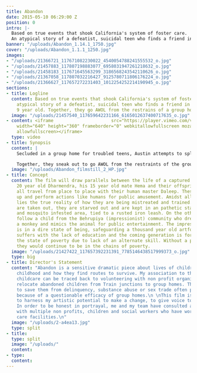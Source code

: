 ```yaml
---
title: Abandon
date: 2015-05-10 06:29:00 Z
position: 0
intro: |-
  Based on true events that shook California's system of foster care.
  An atypical story of a defeatist, suicidal teen who finds a friend in an oversexed 9 year old . Together, they go AWOL from the restrains of a group home facility.
banner: "/uploads/Abandon_1.14.1_1750.jpg"
cover: "/uploads/Abandon_1.1.1_1250.jpg"
images:
- "/uploads/21366721_117671082230022_4540054788241555532_o.jpg"
- "/uploads/21457883_117807198883077_6958031947261218632_o.jpg"
- "/uploads/21458183_117671645563299_3186568243542110626_o.jpg"
- "/uploads/21367058_117807032216427_9125780711806176224_o.jpg"
- "/uploads/21366627_117657272231403_1012254252214190945_o.jpg"
sections:
- title: Logline
  content: Based on true events that shook California's system of foster care. An
    atypical story of a defeatist, suicidal teen who finds a friend in an oversexed
    9 year old. Together, they go AWOL from the restrains of a group home facility.
  image: "/uploads/21457540_117659642231166_6165012637400717635_o.jpg"
- content: <iframe                      src="https://player.vimeo.com/video/249123981?color=fff&portrait=0"
    width="640" height="360" frameborder="0" webkitallowfullscreen mozallowfullscreen
    allowfullscreen></iframe>
  type: video
- title: Synopsis
  content: |
    Secluded in a group home for troubled teens, Austin attempts to splice his left wrist before he is pinned down by an employee. In the time of dire support, Austin meets a wisp of a girl - Faith.

    Together, they sneak out to go AWOL from the restraints of the group home. But, the world outside is cruel and they are underprepared. What emerges is a powerful study of the sensibility of at-risk kids confined in a broken system , ostracized by the society.
  image: "/uploads/Abandon_filmstill_2_HP.jpg"
- title: Concept
  content: The film will draw parallels between the life of a captured monkey family,
    20 year old Dharmendra, his 15 year old mate Hema and their offspring Isha. They
    all travel from place to place with their human master Daleep. These animals dress
    up and perform actions like humans for public amusement. Amidst all the frolic
    lies the true reality of how they are being mistreated and trained. Their teeth
    are taken out, they are starved out and are kept in an pathetic state in a flies
    and mosquito infested area, tied to a rusted iron leash. On the other hand, we
    follow a child from the Behrupiya (impressionist) community who dresses up like
    a monkey and mimics the animal for public entertainment. The impressionist community
    is in a dire state of being, safeguarding a thousand year old artform. The community
    suffers with the lack of education and the coming generation is forced to be in
    the state of poverty due to lack of an alternate skill. Without a proper rehabilitation,
    they would continue to be in the chains of poverty.
  image: "/uploads/21427422_117657392231391_7785146438517999373_o.jpg"
  type: big
- title: Director's Statement
  content: "Abandon is a sensitive dramatic piece about lives of children with scarred
    childhood and how they find routes to survive. My association to the cause of
    childcare can be traced back to volunteering with non profit organizations that
    relocate abandoned children from Train junctions to group homes. These efforts
    to save them from delinquency, substance abuse or sex trade often proved futile
    because of a questionable efficacy of group homes.\n \nThis film is an effort
    to harness my artistic potential to make a change, to give voice to the mute.
    In order to be honest in portrayal, me and my team have consulted and collaborated
    with multiple non profits, children and social workers who have worked in foster
    care facilities.\n"
  image: "/uploads/2-a4ea13.jpg"
  type: split
- title: 
  type: split
  image: "/uploads/"
  content: 
- type: 
  content: 
---
```


